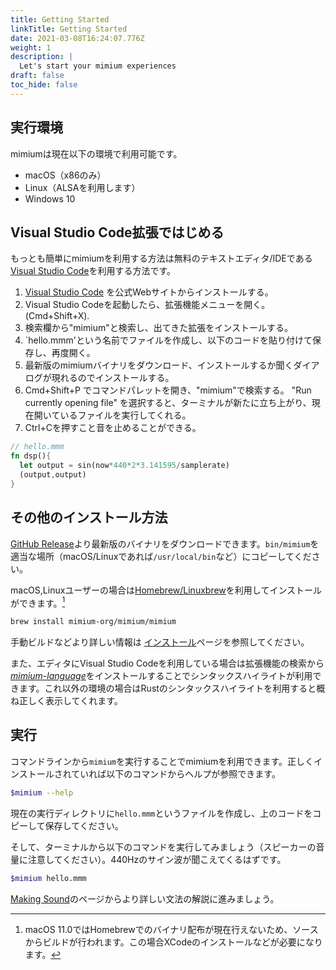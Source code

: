 ```yaml
---
title: Getting Started
linkTitle: Getting Started
date: 2021-03-08T16:24:07.776Z
weight: 1
description: |
  Let's start your mimium experiences
draft: false
toc_hide: false
---
```



## 実行環境

mimiumは現在以下の環境で利用可能です。

- macOS（x86のみ）
- Linux（ALSAを利用します）
- Windows 10

## Visual Studio Code拡張ではじめる

もっとも簡単にmimiumを利用する方法は無料のテキストエディタ/IDEである[Visual Studio Code](https://code.visualstudio.com/)を利用する方法です。

1. [Visual Studio Code](https://code.visualstudio.com/) を公式Webサイトからインストールする。 
2. Visual Studio Codeを起動したら、拡張機能メニューを開く。 (Cmd+Shift+X).
3. 検索欄から"mimium"と検索し、出てきた拡張をインストールする。
4. `hello.mmm'という名前でファイルを作成し、以下のコードを貼り付けて保存し、再度開く。
5. 最新版のmimiumバイナリをダウンロード、インストールするか聞くダイアログが現れるのでインストールする。
6. Cmd+Shift+P でコマンドパレットを開き、"mimium"で検索する。 "Run currently opening file" を選択すると、ターミナルが新たに立ち上がり、現在開いているファイルを実行してくれる。
7. Ctrl+Cを押すこと音を止めることができる。

```rust
// hello.mmm
fn dsp(){
  let output = sin(now*440*2*3.141595/samplerate)
  (output,output)
}
```

## その他のインストール方法

[GitHub Release](https://github.com/mimium-org/mimium/releases)より最新版のバイナリをダウンロードできます。`bin/mimium`を適当な場所（macOS/Linuxであれば`/usr/local/bin`など）にコピーしてください。

macOS,Linuxユーザーの場合は[Homebrew/Linuxbrew](https://brew.sh/)を利用してインストールができます。[^bigsur]

[^bigsur]: macOS 11.0ではHomebrewでのバイナリ配布が現在行えないため、ソースからビルドが行われます。この場合XCodeのインストールなどが必要になります。

```bash
brew install mimium-org/mimium/mimium
```

手動ビルドなどより詳しい情報は [インストール](./installation)ページを参照してください。

また、エディタにVisual Studio Codeを利用している場合は拡張機能の検索から[*mimium-language*](https://github.com/mimium-org/mimium-language)をインストールすることでシンタックスハイライトが利用できます。これ以外の環境の場合はRustのシンタックスハイライトを利用すると概ね正しく表示してくれます。

## 実行

コマンドラインから`mimium`を実行することでmimiumを利用できます。正しくインストールされていれば以下のコマンドからヘルプが参照できます。

```sh
$mimium --help
```

現在の実行ディレクトリに`hello.mmm`というファイルを作成し、上のコードをコピーして保存してください。

そして、ターミナルから以下のコマンドを実行してみましょう（スピーカーの音量に注意してください）。440Hzのサイン波が聞こえてくるはずです。

```sh
$mimium hello.mmm
```

[Making Sound](./makingsound)のページからより詳しい文法の解説に進みましょう。